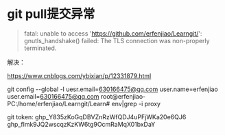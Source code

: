 # git pull提交异常



> fatal: unable to access 'https://github.com/erfenjiao/Learngit/': gnutls_handshake() failed: The TLS connection was non-properly terminated.

解决：

https://www.cnblogs.com/ybixian/p/12331879.html

git config --global -l
uesr.email=630166475@qq.com
user.name=erfenjiao
user.email=630166475@qq.com
root@erfenjiao-PC:/home/erfenjiao/Learngit/Learn# env|grep -i proxy


git token:
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
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